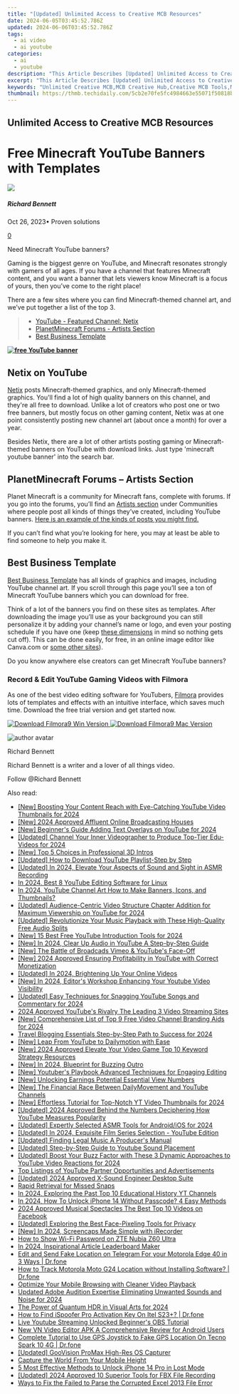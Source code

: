```yaml
---
title: "[Updated] Unlimited Access to Creative MCB Resources"
date: 2024-06-05T03:45:52.786Z
updated: 2024-06-06T03:45:52.786Z
tags:
  - ai video
  - ai youtube
categories:
  - ai
  - youtube
description: "This Article Describes [Updated] Unlimited Access to Creative MCB Resources"
excerpt: "This Article Describes [Updated] Unlimited Access to Creative MCB Resources"
keywords: "Unlimited Creative MCB,MCB Creative Hub,Creative MCB Tools,MCB Resource Access,Enhanced MCB Content,MCB Creativity Source,Open MCB Resources"
thumbnail: https://thmb.techidaily.com/5cb2e70fe5fc4984663e55071f50818b86ad28c6053861679577418a188e88c7.jpg
---
```


## Unlimited Access to Creative MCB Resources

# Free Minecraft YouTube Banners with Templates

![](https://images.wondershare.com/filmora/article-images/richard-bennett.jpg)

##### Richard Bennett

 Oct 26, 2023• Proven solutions

[0](#commentsBoxSeoTemplate)

Need Minecraft YouTube banners?

Gaming is the biggest genre on YouTube, and Minecraft resonates strongly with gamers of all ages. If you have a channel that features Minecraft content, and you want a banner that lets viewers know Minecraft is a focus of yours, then you’ve come to the right place!

There are a few sites where you can find Minecraft-themed channel art, and we’ve put together a list of the top 3.

> * [YouTube - Featured Channel: Netix](#netix)
> * [PlanetMinecraft Forums - Artists Section](#planetminecraft)
> * [Best Business Template](#bbt)

[**![free YouTube banner](https://images.wondershare.com/filmora/article-images/50-free-youtube-banners-banner.jpg)**](https://tools.techidaily.com/wondershare/filmora/download/)

## Netix on YouTube

[Netix](https://www.youtube.com/channel/UCLW2fOeUEhu7kBvZwlOTZ4A/featured) posts Minecraft-themed graphics, and only Minecraft-themed graphics. You'll find a lot of high quality banners on this channel, and they're all free to download. Unlike a lot of creators who post one or two free banners, but mostly focus on other gaming content, Netix was at one point consistently posting new channel art (about once a month) for over a year.

Besides Netix, there are a lot of other artists posting gaming or Minecraft-themed banners on YouTube with download links. Just type 'minecraft youtube banner' into the search bar.

## PlanetMinecraft Forums – Artists Section

Planet Minecraft is a community for Minecraft fans, complete with forums. If you go into the forums, you’ll find an [Artists section](https://www.planetminecraft.com/forums/communities/artists) under Communities where people post all kinds of things they’ve created, including YouTube banners. [Here is an example of the kinds of posts you might find.](https://www.planetminecraft.com/forums/communities/artists/minecraft-youtube-banner-templat-441572/)

If you can’t find what you’re looking for here, you may at least be able to find someone to help you make it.

## Best Business Template

[Best Business Template](https://www.soccerbbc.com/11525/minecraft-youtube-banner.html) has all kinds of graphics and images, including YouTube channel art. If you scroll through this page you’ll see a ton of Minecraft YouTube banners which you can download for free.

Think of a lot of the banners you find on these sites as templates. After downloading the image you’ll use as your background you can still personalize it by adding your channel’s name or logo, and even your posting schedule if you have one (keep [these dimensions](https://tools.techidaily.com/wondershare/filmora/download/) in mind so nothing gets cut off). This can be done easily, for free, in an online image editor like Canva.com or [some other sites](https://tools.techidaily.com/wondershare/filmora/download/)).

Do you know anywhere else creators can get Minecraft YouTube banners?

### Record & Edit YouTube Gaming Videos with Filmora

As one of the best video editing software for YouTubers, [Filmora](https://tools.techidaily.com/wondershare/filmora/download/) provides lots of templates and effects with an intuitive interface, which saves much time. Download the free trial version and get started now.

[![Download Filmora9 Win Version](https://images.wondershare.com/filmora/guide/download-btn-win.jpg) ](https://tools.techidaily.com/wondershare/filmora/download/) [![Download Filmora9 Mac Version](https://images.wondershare.com/filmora/guide/download-btn-mac.jpg) ](https://tools.techidaily.com/wondershare/filmora/download/)

![author avatar](https://images.wondershare.com/filmora/article-images/richard-bennett.jpg)

Richard Bennett

Richard Bennett is a writer and a lover of all things video.

Follow @Richard Bennett

<span class="atpl-alsoreadstyle">Also read:</span>
<div><ul>
<li><a href="https://facebook-record-videos.techidaily.com/new-boosting-your-content-reach-with-eye-catching-youtube-video-thumbnails-for-2024/"><u>[New] Boosting Your Content Reach with Eye-Catching YouTube Video Thumbnails for 2024</u></a></li>
<li><a href="https://facebook-record-videos.techidaily.com/new-2024-approved-affluent-online-broadcasting-houses/"><u>[New] 2024 Approved  Affluent Online Broadcasting Houses</u></a></li>
<li><a href="https://facebook-record-videos.techidaily.com/new-beginners-guide-adding-text-overlays-on-youtube-for-2024/"><u>[New] Beginner's Guide  Adding Text Overlays on YouTube for 2024</u></a></li>
<li><a href="https://facebook-record-videos.techidaily.com/updated-channel-your-inner-videographer-to-produce-top-tier-edu-videos-for-2024/"><u>[Updated] Channel Your Inner Videographer to Produce Top-Tier Edu-Videos for 2024</u></a></li>
<li><a href="https://facebook-record-videos.techidaily.com/new-top-5-choices-in-professional-3d-intros/"><u>[New] Top 5 Choices in Professional 3D Intros</u></a></li>
<li><a href="https://facebook-record-videos.techidaily.com/updated-how-to-download-youtube-playlist-step-by-step/"><u>[Updated] How to Download YouTube Playlist-Step by Step</u></a></li>
<li><a href="https://facebook-record-videos.techidaily.com/updated-in-2024-elevate-your-aspects-of-sound-and-sight-in-asmr-recording/"><u>[Updated] In 2024, Elevate Your Aspects of Sound and Sight in ASMR Recording</u></a></li>
<li><a href="https://facebook-record-videos.techidaily.com/in-2024-best-8-youtube-editing-software-for-linux/"><u>In 2024, Best 8 YouTube Editing Software for Linux</u></a></li>
<li><a href="https://facebook-record-videos.techidaily.com/in-2024-youtube-channel-art-how-to-make-banners-icons-and-thumbnails/"><u>In 2024, YouTube Channel Art  How to Make Banners, Icons, and Thumbnails?</u></a></li>
<li><a href="https://facebook-record-videos.techidaily.com/updated-audience-centric-video-structure-chapter-addition-for-maximum-viewership-on-youtube-for-2024/"><u>[Updated] Audience-Centric Video Structure  Chapter Addition for Maximum Viewership on YouTube for 2024</u></a></li>
<li><a href="https://facebook-record-videos.techidaily.com/updated-revolutionize-your-music-playback-with-these-high-quality-free-audio-splits/"><u>[Updated] Revolutionize Your Music Playback with These High-Quality Free Audio Splits</u></a></li>
<li><a href="https://facebook-record-videos.techidaily.com/new-15-best-free-youtube-introduction-tools-for-2024/"><u>[New] 15 Best Free YouTube Introduction Tools for 2024</u></a></li>
<li><a href="https://facebook-record-videos.techidaily.com/new-in-2024-clear-up-audio-in-youtube-a-step-by-step-guide/"><u>[New] In 2024, Clear Up Audio in YouTube  A Step-by-Step Guide</u></a></li>
<li><a href="https://facebook-record-videos.techidaily.com/new-the-battle-of-broadcads-vimeo-and-youtubes-face-off/"><u>[New] The Battle of Broadcads  Vimeo & YouTube's Face-Off</u></a></li>
<li><a href="https://facebook-record-videos.techidaily.com/new-2024-approved-ensuring-profitability-in-youtube-with-correct-monetization/"><u>[New] 2024 Approved  Ensuring Profitability in YouTube with Correct Monetization</u></a></li>
<li><a href="https://facebook-record-videos.techidaily.com/updated-in-2024-brightening-up-your-online-videos/"><u>[Updated] In 2024, Brightening Up Your Online Videos</u></a></li>
<li><a href="https://facebook-record-videos.techidaily.com/new-in-2024-editors-workshop-enhancing-your-youtube-video-visibility/"><u>[New] In 2024, Editor's Workshop  Enhancing Your Youtube Video Visibility</u></a></li>
<li><a href="https://facebook-record-videos.techidaily.com/updated-easy-techniques-for-snagging-youtube-songs-and-commentary-for-2024/"><u>[Updated] Easy Techniques for Snagging YouTube Songs and Commentary for 2024</u></a></li>
<li><a href="https://facebook-record-videos.techidaily.com/2024-approved-youtubes-rivalry-the-leading-3-video-streaming-sites/"><u>2024 Approved  YouTube's Rivalry  The Leading 3 Video Streaming Sites</u></a></li>
<li><a href="https://facebook-record-videos.techidaily.com/new-comprehensive-list-of-top-9-free-video-channel-branding-aids-for-2024/"><u>[New] Comprehensive List of Top 9 Free Video Channel Branding Aids for 2024</u></a></li>
<li><a href="https://facebook-record-videos.techidaily.com/travel-blogging-essentials-step-by-step-path-to-success-for-2024/"><u>Travel Blogging Essentials  Step-by-Step Path to Success for 2024</u></a></li>
<li><a href="https://facebook-record-videos.techidaily.com/new-leap-from-youtube-to-dailymotion-with-ease/"><u>[New] Leap From YouTube to Dailymotion with Ease</u></a></li>
<li><a href="https://facebook-record-videos.techidaily.com/new-2024-approved-elevate-your-video-game-top-10-keyword-strategy-resources/"><u>[New] 2024 Approved  Elevate Your Video Game  Top 10 Keyword Strategy Resources</u></a></li>
<li><a href="https://facebook-record-videos.techidaily.com/new-in-2024-blueprint-for-buzzing-outro/"><u>[New] In 2024, Blueprint for Buzzing Outro</u></a></li>
<li><a href="https://facebook-record-videos.techidaily.com/new-youtubers-playbook-advanced-techniques-for-engaging-editing/"><u>[New] Youtuber's Playbook  Advanced Techniques for Engaging Editing</u></a></li>
<li><a href="https://facebook-record-videos.techidaily.com/new-unlocking-earnings-potential-essential-view-numbers/"><u>[New] Unlocking Earnings Potential  Essential View Numbers</u></a></li>
<li><a href="https://facebook-record-videos.techidaily.com/new-the-financial-race-between-dailymovement-and-youtube-channels/"><u>[New] The Financial Race Between DailyMovement and YouTube Channels</u></a></li>
<li><a href="https://facebook-record-videos.techidaily.com/new-effortless-tutorial-for-top-notch-yt-video-thumbnails-for-2024/"><u>[New] Effortless Tutorial for Top-Notch YT Video Thumbnails for 2024</u></a></li>
<li><a href="https://facebook-record-videos.techidaily.com/updated-2024-approved-behind-the-numbers-deciphering-how-youtube-measures-popularity/"><u>[Updated] 2024 Approved  Behind the Numbers  Deciphering How YouTube Measures Popularity</u></a></li>
<li><a href="https://facebook-record-videos.techidaily.com/updated-expertly-selected-asmr-tools-for-androidios-for-2024/"><u>[Updated] Expertly Selected ASMR Tools for Android/iOS for 2024</u></a></li>
<li><a href="https://facebook-record-videos.techidaily.com/updated-in-2024-exquisite-film-series-selection-youtube-edition/"><u>[Updated] In 2024, Exquisite Film Series Selection - YouTube Edition</u></a></li>
<li><a href="https://facebook-record-videos.techidaily.com/updated-finding-legal-music-a-producers-manual/"><u>[Updated] Finding Legal Music  A Producer's Manual</u></a></li>
<li><a href="https://facebook-record-videos.techidaily.com/updated-step-by-step-guide-to-youtube-sound-placement/"><u>[Updated] Step-by-Step Guide to Youtube Sound Placement</u></a></li>
<li><a href="https://facebook-record-videos.techidaily.com/updated-boost-your-buzz-factor-with-these-3-dynamic-approaches-to-youtube-video-reactions-for-2024/"><u>[Updated] Boost Your Buzz Factor with These 3 Dynamic Approaches to YouTube Video Reactions for 2024</u></a></li>
<li><a href="https://youtube-videos.techidaily.com/top-listings-of-youtube-partner-opportunities-and-advertisements/"><u>Top Listings of YouTube Partner Opportunities and Advertisements</u></a></li>
<li><a href="https://video-screen-grab.techidaily.com/updated-2024-approved-x-sound-engineer-desktop-suite/"><u>[Updated] 2024 Approved  X-Sound Engineer  Desktop Suite</u></a></li>
<li><a href="https://tiktok-clips.techidaily.com/rapid-retrieval-for-missed-snaps/"><u>Rapid Retrieval for Missed Snaps</u></a></li>
<li><a href="https://youtube-stream.techidaily.com/in-2024-exploring-the-past-top-10-educational-history-yt-channels/"><u>In 2024, Exploring the Past  Top 10 Educational History YT Channels</u></a></li>
<li><a href="https://ios-unlock.techidaily.com/in-2024-how-to-unlock-iphone-14-without-passcode-4-easy-methods-by-drfone-ios/"><u>In 2024, How To Unlock iPhone 14 Without Passcode? 4 Easy Methods</u></a></li>
<li><a href="https://facebook-clips.techidaily.com/2024-approved-musical-spectacles-the-best-top-10-videos-on-facebook/"><u>2024 Approved  Musical Spectacles  The Best Top 10 Videos on Facebook</u></a></li>
<li><a href="https://some-techniques.techidaily.com/updated-exploring-the-best-face-pixeling-tools-for-privacy/"><u>[Updated] Exploring the Best Face-Pixeling Tools for Privacy</u></a></li>
<li><a href="https://digital-screen-recording.techidaily.com/new-in-2024-screencaps-made-simple-with-irecorder/"><u>[New] In 2024, Screencaps Made Simple with iRecorder</u></a></li>
<li><a href="https://unlock-android.techidaily.com/how-to-show-wi-fi-password-on-zte-nubia-z60-ultra-by-drfone-android/"><u>How to Show Wi-Fi Password on ZTE Nubia Z60 Ultra</u></a></li>
<li><a href="https://extra-guidance.techidaily.com/in-2024-inspirational-article-leaderboard-maker/"><u>In 2024, Inspirational Article Leaderboard Maker</u></a></li>
<li><a href="https://location-social.techidaily.com/edit-and-send-fake-location-on-telegram-for-your-motorola-edge-40-in-3-ways-drfone-by-drfone-virtual-android/"><u>Edit and Send Fake Location on Telegram For your Motorola Edge 40 in 3 Ways | Dr.fone</u></a></li>
<li><a href="https://android-location-track.techidaily.com/how-to-track-motorola-moto-g24-location-without-installing-software-drfone-by-drfone-virtual-android/"><u>How to Track Motorola Moto G24 Location without Installing Software? | Dr.fone</u></a></li>
<li><a href="https://facebook-video-recording.techidaily.com/optimize-your-mobile-browsing-with-cleaner-video-playback/"><u>Optimize Your Mobile Browsing with Cleaner Video Playback</u></a></li>
<li><a href="https://sound-optimizing.techidaily.com/updated-adobe-audition-expertise-eliminating-unwanted-sounds-and-noise-for-2024/"><u>Updated Adobe Audition Expertise Eliminating Unwanted Sounds and Noise for 2024</u></a></li>
<li><a href="https://some-guidance.techidaily.com/the-power-of-quantum-hdr-in-visual-arts-for-2024/"><u>The Power of Quantum HDR in Visual Arts for 2024</u></a></li>
<li><a href="https://fake-location.techidaily.com/how-to-find-ispoofer-pro-activation-key-on-itel-s23plus-drfone-by-drfone-virtual-android/"><u>How to Find iSpoofer Pro Activation Key On Itel S23+? | Dr.fone</u></a></li>
<li><a href="https://youtube-video-recordings.techidaily.com/live-youtube-streaming-unlocked-beginners-obs-tutorial/"><u>Live Youtube Streaming Unlocked  Beginner's OBS Tutorial</u></a></li>
<li><a href="https://smart-video-editing.techidaily.com/new-vn-video-editor-apk-a-comprehensive-review-for-android-users/"><u>New VN Video Editor APK A Comprehensive Review for Android Users</u></a></li>
<li><a href="https://fake-location.techidaily.com/complete-tutorial-to-use-gps-joystick-to-fake-gps-location-on-tecno-spark-10-4g-drfone-by-drfone-virtual-android/"><u>Complete Tutorial to Use GPS Joystick to Fake GPS Location On Tecno Spark 10 4G | Dr.fone</u></a></li>
<li><a href="https://visual-screen-recording.techidaily.com/updated-goovision-promax-high-res-os-capturer/"><u>[Updated] GooVision ProMax  High-Res OS Capturer</u></a></li>
<li><a href="https://extra-lessons.techidaily.com/capture-the-world-from-your-mobile-height/"><u>Capture the World From Your Mobile Height</u></a></li>
<li><a href="https://ios-unlock.techidaily.com/5-most-effective-methods-to-unlock-iphone-14-pro-in-lost-mode-by-drfone-ios/"><u>5 Most Effective Methods to Unlock iPhone 14 Pro in Lost Mode</u></a></li>
<li><a href="https://digital-screen-recording.techidaily.com/updated-2024-approved-10-superior-tools-for-fbx-file-recording/"><u>[Updated] 2024 Approved  10 Superior Tools for FBX File Recording</u></a></li>
<li><a href="https://techidaily.com/ways-to-fix-the-failed-to-parse-the-corrupted-excel-2013-file-error-by-stellar-guide/"><u>Ways to Fix the Failed to Parse the Corrupted Excel 2013 File Error</u></a></li>
</ul></div>

<ins class="adsbygoogle"
      style="display:block"
      data-ad-client="ca-pub-7571918770474297"
      data-ad-slot="8358498916"
      data-ad-format="auto"
      data-full-width-responsive="true"></ins>